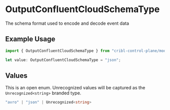 # OutputConfluentCloudSchemaType

The schema format used to encode and decode event data

## Example Usage

```typescript
import { OutputConfluentCloudSchemaType } from "cribl-control-plane/models";

let value: OutputConfluentCloudSchemaType = "json";
```

## Values

This is an open enum. Unrecognized values will be captured as the `Unrecognized<string>` branded type.

```typescript
"avro" | "json" | Unrecognized<string>
```